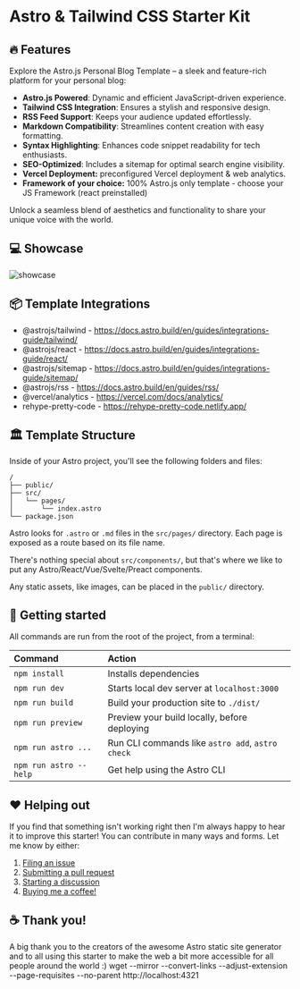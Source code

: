 # Astro & Tailwind CSS Starter Kit

## 🔥 Features

Explore the Astro.js Personal Blog Template – a sleek and feature-rich platform for your personal blog:

- **Astro.js Powered**: Dynamic and efficient JavaScript-driven experience.
- **Tailwind CSS Integration**: Ensures a stylish and responsive design.
- **RSS Feed Support**: Keeps your audience updated effortlessly.
- **Markdown Compatibility**: Streamlines content creation with easy formatting.
- **Syntax Highlighting**: Enhances code snippet readability for tech enthusiasts.
- **SEO-Optimized**: Includes a sitemap for optimal search engine visibility.
- **Vercel Deployment:** preconfigured Vercel deployment & web analytics.
- **Framework of your choice:** 100% Astro.js only template - choose your JS Framework (react preinstalled)

Unlock a seamless blend of aesthetics and functionality to share your unique voice with the world.

## 💻 Showcase

![showcase](/public/showcase.png 'AstroPress - Tech Blog Template')

## 📦 Template Integrations

- @astrojs/tailwind - https://docs.astro.build/en/guides/integrations-guide/tailwind/
- @astrojs/react - https://docs.astro.build/en/guides/integrations-guide/react/
- @astrojs/sitemap - https://docs.astro.build/en/guides/integrations-guide/sitemap/
- @astrojs/rss - https://docs.astro.build/en/guides/rss/
- @vercel/analytics - https://vercel.com/docs/analytics/
- rehype-pretty-code - https://rehype-pretty-code.netlify.app/

## 🏛️ Template Structure

Inside of your Astro project, you'll see the following folders and files:

```
/
├── public/
├── src/
│   └── pages/
│       └── index.astro
└── package.json
```

Astro looks for `.astro` or `.md` files in the `src/pages/` directory. Each page is exposed as a route based on its file name.

There's nothing special about `src/components/`, but that's where we like to put any Astro/React/Vue/Svelte/Preact components.

Any static assets, like images, can be placed in the `public/` directory.

## 🚀 Getting started

All commands are run from the root of the project, from a terminal:

| Command                | Action                                           |
| :--------------------- | :----------------------------------------------- |
| `npm install`          | Installs dependencies                            |
| `npm run dev`          | Starts local dev server at `localhost:3000`      |
| `npm run build`        | Build your production site to `./dist/`          |
| `npm run preview`      | Preview your build locally, before deploying     |
| `npm run astro ...`    | Run CLI commands like `astro add`, `astro check` |
| `npm run astro --help` | Get help using the Astro CLI                     |


## ❤️ Helping out

If you find that something isn't working right then I'm always happy to hear it to improve this starter! You can contribute in many ways and forms. Let me know by either:

1. [Filing an issue](https://github.com/nicdun/astro-tech-blog/issues)
2. [Submitting a pull request](https://github.com/nicdun/astro-tech-blog/pulls)
3. [Starting a discussion](https://github.com/nicdun/astro-tech-blog/discussions)
4. [Buying me a coffee!](https://www.buymeacoffee.com/nicdun)

## ☕ Thank you!
A big thank you to the creators of the awesome Astro static site generator and to all using this starter to make the web a bit more accessible for all people around the world :)
wget --mirror --convert-links --adjust-extension --page-requisites --no-parent http://localhost:4321
